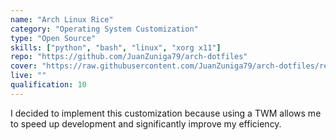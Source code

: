 ```yaml
---
name: "Arch Linux Rice"
category: "Operating System Customization"
type: "Open Source"
skills: ["python", "bash", "linux", "xorg x11"]
repo: "https://github.com/JuanZuniga79/arch-dotfiles"
cover: "https://raw.githubusercontent.com/JuanZuniga79/arch-dotfiles/refs/heads/main/screenshots/1.png"
live: ""
qualification: 10
---
```

I decided to implement this customization because using a TWM allows me to speed up development and significantly improve my efficiency.
